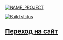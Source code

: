 [![NAME_PROJECT](https://github.com/dim4ik1985/NAME_PROJECT/actions/workflows/web.yml/badge.svg)](https://github.com/dim4ik1985/NAME_PROJECT/actions/workflows/web.yml)

[![Build status](https://ci.appveyor.com/api/projects/status/ll3aag96q707rn5f?svg=true)](https://ci.appveyor.com/project/dim4ik1985/NAME_PROJECT)


## [Переход на сайт](https://dim4ik1985.github.io/NAME_PROJECT/)
